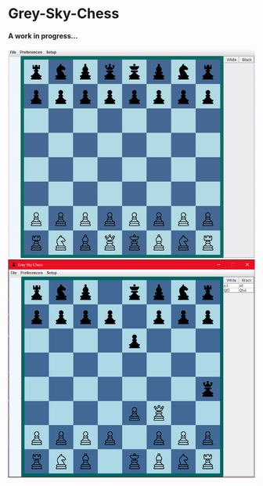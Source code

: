 # Grey-Sky-Chess
#### A work in progress...
![JChess](/images/Chess.gif)
![JChess](/images/Chess.png)
